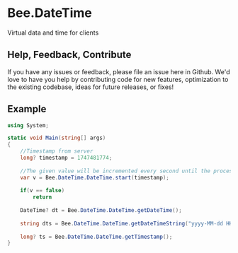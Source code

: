 # Bee.DateTime
Virtual data and time for clients

## Help, Feedback, Contribute
If you have any issues or feedback, please file an issue here in Github. We'd love to have you help by contributing code for new features, optimization to the existing codebase, ideas for future releases, or fixes!

## Example

```csharp
using System;

static void Main(string[] args)
{
	//Timestamp from server
	long? timestamp = 1747481774;
    
	//The given value will be incremented every second until the process is complete.
	var v = Bee.DateTime.DateTime.start(timestamp);
	
	if(v == false)
		return
		
	DateTime? dt = Bee.DateTime.DateTime.getDateTime();
	
	string dts = Bee.DateTime.DateTime.getDateTimeString("yyyy-MM-dd HH:mm:ss);
	
	long? ts = Bee.DateTime.DateTime.getTimestamp();
}
